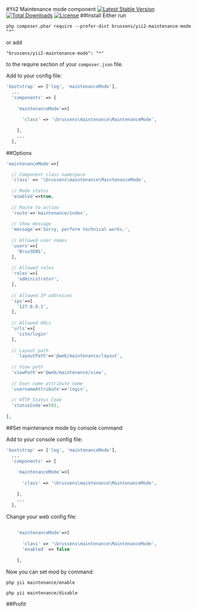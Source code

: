 #Yii2 Maintenance mode component
[![Latest Stable Version](https://poser.pugx.org/brussens/yii2-maintenance-mode/v/stable)](https://packagist.org/packages/brussens/yii2-maintenance-mode)
[![Total Downloads](https://poser.pugx.org/brussens/yii2-maintenance-mode/downloads)](https://packagist.org/packages/brussens/yii2-maintenance-mode)
[![License](https://poser.pugx.org/brussens/yii2-maintenance-mode/license)](https://packagist.org/packages/brussens/yii2-maintenance-mode)
##Install
Either run
```
php composer.phar require --prefer-dist brussens/yii2-maintenance-mode "*"
```

or add

```
"brussens/yii2-maintenance-mode": "*"
```

to the require section of your `composer.json` file.

Add to your config file:
```php
'bootstrap' => ['log', 'maintenanceMode'],
  ...
  'components' => [
  
    'maintenanceMode'=>[
    
      'class' => '\brussens\maintenance\MaintenanceMode',
      
    ],
    ...
  ],
```
##Options
```php
'maintenanceMode'=>[

  // Component class namespace
  'class' => '\brussens\maintenance\MaintenanceMode',
  
  // Mode status
  'enabled'=>true,
  
  // Route to action
  'route'=>'maintenance/index',
  
  // Show message
  'message'=>'Sorry, perform technical works.',
  
  // Allowed user names
  'users'=>[
    'BrusSENS',
  ],
  
  // Allowed roles
  'roles'=>[
    'administrator',
  ],
  
  // Allowed IP addresses
  'ips'=>[
    '127.0.0.1',
  ],
  
  // Allowed URLs
  'urls'=>[
    'site/login'
  ],
  
  // Layout path
    'layoutPath'=>'@web/maintenance/layout',
    
  // View path
  'viewPath'=>'@web/maintenance/view',
  
  // User name attribute name
  'usernameAttribute'=>'login',
  
  // HTTP Status Code
  'statusCode'=>503,
  
],
```

##Set maintenance mode by console command

Add to your console config file:
```php
'bootstrap' => ['log', 'maintenanceMode'],
  ...
  'components' => [
  
    'maintenanceMode'=>[
    
      'class' => '\brussens\maintenance\MaintenanceMode',
      
    ],
    ...
  ],
```
Change your web config file:
```php
  
    'maintenanceMode'=>[
    
      'class' => '\brussens\maintenance\MaintenanceMode',
      'enabled' => false
      
    ],

```
Now you can set mod by command:
```
php yii maintenance/enable
```
```
php yii maintenance/disable
```

##Profit
